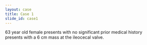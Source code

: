 ```yaml
---
layout: case
title: Case 1
slide_id: case1
---
```

63 year old female presents with no significant prior medical history presents with a 6 cm mass at the ileocecal valve.